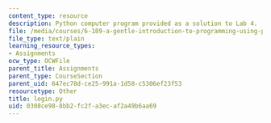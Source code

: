 ```yaml
---
content_type: resource
description: Python computer program provided as a solution to Lab 4.
file: /media/courses/6-189-a-gentle-introduction-to-programming-using-python-january-iap-2008/0308ce988bb2fc2fa3ecaf2a49b6aa69_login.py
file_type: text/plain
learning_resource_types:
- Assignments
ocw_type: OCWFile
parent_title: Assignments
parent_type: CourseSection
parent_uid: 647ec78d-ce25-991a-1d58-c5306ef23f53
resourcetype: Other
title: login.py
uid: 0308ce98-8bb2-fc2f-a3ec-af2a49b6aa69
---
```

